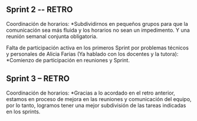 ## Sprint 2 -- RETRO

Coordinación de horarios: 
*Subdividirnos en pequeños grupos para que la comunicación sea más fluida y los horarios no sean un impedimento. Y una reunión semanal conjunta obligatoria.

Falta de participación activa en los primeros Sprint por problemas técnicos y personales de Alicia Farias (Ya hablado con los docentes y la tutora): 
*Comienzo de participación en reuniones y Sprint.

## Sprint 3 – RETRO

Coordinación de horarios:
*Gracias a lo acordado en el retro anterior, estamos en proceso de mejora en las reuniones y comunicación del equipo, por lo tanto, logramos tener una mejor subdivisión de las tareas indicadas en los sprints.
